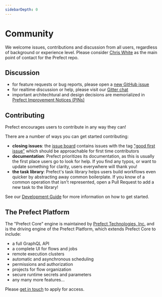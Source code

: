 ```yaml
---
sidebarDepth: 0
---
```


# Community

We welcome issues, contributions and discussion from all users, regardless of background or experience level. Please consider [Chris White](https://github.com/cicdw) as the main point of contact for the Prefect repo.

## Discussion

- for feature requests or bug reports, please open a [new GitHub issue](https://github.com/PrefectHQ/prefect/issues/new)
- for realtime discussion or help, please visit our [Gitter chat](https://gitter.im/prefectio/prefect)
- important architechtural and design decisions are memorialized in [Prefect Improvement Notices (PINs)](../PINs/PIN-1-Introduce-PINs.html)


## Contributing

Prefect encourages users to contribute in any way they can!  

There are a number of ways you can get started contributing:
- **closing issues**: the [issue board](https://github.com/PrefectHQ/prefect) contains issues with the tag ["good first issue"](https://github.com/PrefectHQ/prefect/issues?q=is%3Aissue+is%3Aopen+label%3A%22good+first+issue%22) which should be approachable for first time contributors
- **documentation**: Prefect prioritizes its documentation, as this is usually the first place users go to look for help.  If you find any typos, or want to update something for clarity, users everywhere will thank you!
- **the task library**: Prefect's task library helps users build workflows even quicker by abstracting away common boilerplate.  If you know of a common operation that isn't represented, open a Pull Request to add a new task to the library!

See our [Development Guide](../development/overview.html) for more information on how to get started.


## The Prefect Platform

The "Prefect Core" engine is maintained by [Prefect Technologies, Inc.](https://www.prefect.io/) and is the driving engine of the Prefect Platform, which extends Prefect Core to include:
- a full GraphQL API
- a complete UI for flows and jobs
- remote execution clusters
- automatic and asynchronous scheduling
- permissions and authorization
- projects for flow organization
- secure runtime secrets and parameters
- any many more features...

Please [get in touch](mailto:hello@prefect.io) to apply for access.

